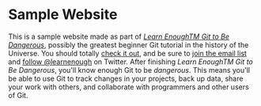  # Sample Website
 This is a sample website made as part of
 [*Learn EnoughTM Git to Be Dangerous*](http://learnenough.com/git-tutorial),
 possibly the greatest beginner Git tutorial in the history of the Universe.
 You should totally [check it out](http://learnenough.com/git-tutorial),
 and be sure to [join the email list](http://learnenough.com/#email_list) and
 [follow @learnenough](http://twitter.com/learnenough) on Twitter.
 After finishing *Learn EnoughTM Git to Be Dangerous*, you'll know enough Git to be
 *dangerous*. This means         you'll be able to use Git to track changes in your projects,
 back up data, share your work with others, and collaborate with programmers and
 other users of Git.
